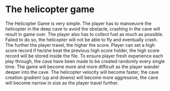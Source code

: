 # The helicopter game
The Helicopter Game is very simple. The player has to manoeuvre the helicopter in the deep cave to avoid the obstacle, crashing in the cave will result in game over. The player also has to collect fuel as much as possible. Failed to do so, the helicopter will not be able to fly and eventually crash.
The further the player travel, the higher the score. Player can set a high score record if he/she beat the previous high score holder, the high score record will be stored inside the file.
To ensure player fresh experience each play through, the cave have been made to be created randomly every single time. The game will become more and more difficult as the player wander deeper into the cave. The helicopter velocity will become faster, the cave creation gradient (up and downs) will become more aggressive, the cave will become narrow in size as the player travel further. 
